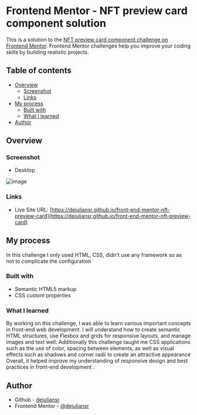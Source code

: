 # Frontend Mentor - NFT preview card component solution

This is a solution to the [NFT preview card component challenge on Frontend Mentor](https://www.frontendmentor.io/challenges/nft-preview-card-component-SbdUL_w0U). Frontend Mentor challenges help you improve your coding skills by building realistic projects. 


## Table of contents

- [Overview](#overview)
  - [Screenshot](#screenshot)
  - [Links](#links)
- [My process](#my-process)
  - [Built with](#built-with)
  - [What I learned](#what-i-learned)
- [Author](#author)

## Overview

### Screenshot

- Desktop

![image](https://github.com/user-attachments/assets/bf6f5a18-a80e-4313-a6ca-1b7713c30032)


### Links

- Live Site URL: [https://dejuliansr.github.io/front-end-mentor-nft-preview-card](https://dejuliansr.github.io/front-end-mentor-nft-preview-card)

## My process

In this challenge I only used HTML, CSS, didn't use any framework so as not to complicate the configuration

### Built with

- Semantic HTML5 markup
- CSS custom properties

### What I learned

By working on this challenge, I was able to learn various important concepts in front-end web development. I will understand how to create semantic HTML structures, use Flexbox and grids for responsive layouts, and manage images and text well. Additionally this challenge taught me CSS applications such as the use of color, spacing between elements, as well as visual effects such as shadows and corner radii to create an attractive appearance Overall, it helped improve my understanding of responsive design and best practices in front-end development .

## Author

- Github - [dejuliansr](https://github.com/dejuliansr)
- Frontend Mentor - [@dejuliansr](https://www.frontendmentor.io/profile/dejuliansr)
